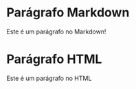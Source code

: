 <!-- Primeira digitação -->
# Parágrafo Markdown
Este é um parágrafo no Markdown!

# Parágrafo HTML 
<p>Este é um parágrafo no HTML</P>
<p style="color: red;">

